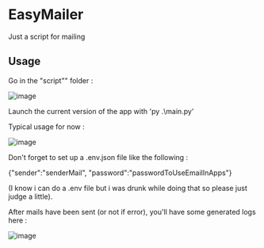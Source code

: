 # EasyMailer
Just a script for mailing

## Usage

Go in the "script"" folder :

![image](https://user-images.githubusercontent.com/74706889/186479970-d3bd3c5a-0eb5-4eb9-ab1c-5090887a0a3c.png)

Launch the current version of the app with 'py .\main.py'

Typical usage for now :

![image](https://user-images.githubusercontent.com/74706889/186478426-4dd972d8-6ae7-488f-99c5-04b6658b234b.png)

Don't forget to set up a .env.json file like the following :

{"sender":"senderMail",
"password":"passwordToUseEmailInApps"}

(I know i can do a .env file but i was drunk while doing that so please just judge a little).

After mails have been sent (or not if error), you'll have some generated logs here :

![image](https://user-images.githubusercontent.com/74706889/186478630-28d5c02a-7bb0-4214-9e45-18a199c3ee97.png)
